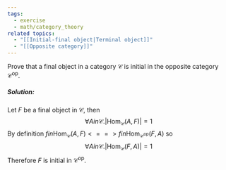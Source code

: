 ```yaml
---
tags:
  - exercise
  - math/category_theory
related topics:
  - "[[Initial-final object|Terminal object]]"
  - "[[Opposite category]]"
---
```

Prove that a final object in a category $\mathcal{C}$ is initial in the opposite category $\mathcal{C}^\text{op}$.
##### Solution:
Let $F$ be a final object in $\mathcal{C}$, then$$
\forall A in \mathcal{C}. |\text{Hom}_\mathcal{C}(A,F)|=1
$$By definition $f in \text{Hom}_\mathcal{C}(A,F)  <==> f in \text{Hom}_{\mathcal{C}^\text{op}}(F,A)$ so$$
\forall A in \mathcal{C}. |\text{Hom}_\mathcal{C}(F,A)|=1
$$Therefore $F$ is initial in $\mathcal{C}^\text{op}$.